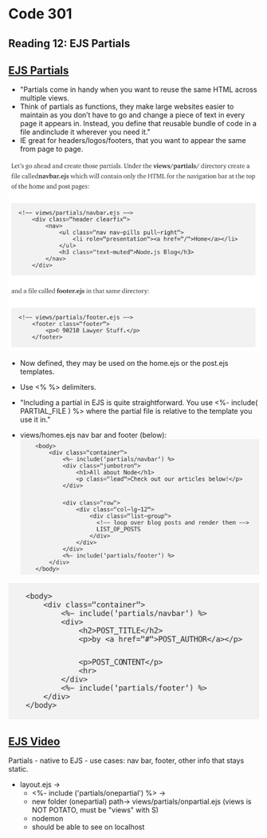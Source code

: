 # Code 301

## Reading 12: EJS Partials

## [EJS Partials](https://medium.com/@henslejoseph/ejs-partials-f6f102cb7433)

- "Partials come in handy when you want to reuse the same HTML across multiple views.
- Think of partials as functions, they make large websites easier to maintain as you don’t have to go and change a piece of text in every page it appears in. Instead, you define that reusable bundle of code in a file andinclude it wherever you need it."
- IE great for headers/logos/footers, that you want to appear the same from page to page.

![](/301/assets/2021-03-02-08-04-41.png)
- Now defined, they may be used on the home.ejs or the post.ejs templates.
- Use <% %> delimiters.
- "Including a partial in EJS is quite straightforward. You use <%- include( PARTIAL_FILE ) %> where the partial file is relative to the template you use it in."

- views/homes.ejs nav bar and footer (below):
![](/301/assets/2021-03-02-08-08-39.png)

![](/301/assets/2021-03-02-08-09-45.png)



## [EJS Video](https://www.youtube.com/watch?v=3_xEEH4fTEk&t=0s&index=7&list=PL7sCSgsRZ-slYARh3YJIqPGZqtGVqZRGt)

Partials - native to EJS
    - use cases: nav bar, footer, other info that stays static.

- layout.ejs ->
  - <%- include ('partials/onepartial') %> ->
  - new folder (onepartial) path-> views/partials/onpartial.ejs (views is NOT POTATO, must be "views" with S)
  - nodemon
  - should be able to see on localhost
